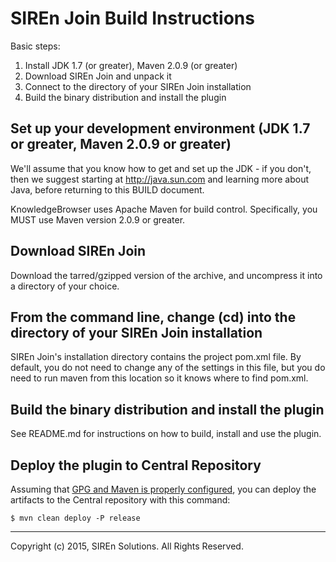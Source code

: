 # SIREn Join Build Instructions

Basic steps:

 1. Install JDK 1.7 (or greater), Maven 2.0.9 (or greater)
 2. Download SIREn Join and unpack it
 3. Connect to the directory of your SIREn Join installation
 4. Build the binary distribution and install the plugin

## Set up your development environment (JDK 1.7 or greater, Maven 2.0.9 or greater)

We'll assume that you know how to get and set up the JDK - if you
don't, then we suggest starting at http://java.sun.com and learning
more about Java, before returning to this BUILD document.

KnowledgeBrowser uses Apache Maven for build control. Specifically, you MUST use Maven
version 2.0.9 or greater.

## Download SIREn Join

Download the tarred/gzipped version of the archive, and uncompress it into a
directory of your choice.

## From the command line, change (cd) into the directory of your SIREn Join installation

SIREn Join's installation directory contains the project pom.xml file. By default,
you do not need to change any of the settings in this file, but you do
need to run maven from this location so it knows where to find pom.xml.

## Build the binary distribution and install the plugin

See README.md for instructions on how to build, install and use the plugin.

## Deploy the plugin to Central Repository

Assuming that [GPG and Maven is properly configured](http://central.sonatype.org/pages/apache-maven.html),
you can deploy the artifacts to the Central repository with this command:

    $ mvn clean deploy -P release

--------------------------------------------------------------------------------

Copyright (c) 2015, SIREn Solutions. All Rights Reserved.
